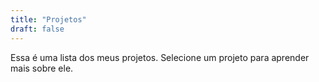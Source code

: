 ```yaml
---
title: "Projetos"
draft: false
---
```


Essa é uma lista dos meus projetos. Selecione um projeto para aprender mais sobre ele.
